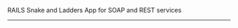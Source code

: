 RAILS Snake and Ladders App for SOAP and REST services
******************************************************
